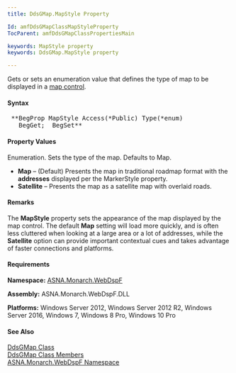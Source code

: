 ```yaml
---
title: DdsGMap.MapStyle Property

Id: amfDdsGMapClassMapStyleProperty
TocParent: amfDdsGMapClassPropertiesMain

keywords: MapStyle property
keywords: DdsGMap.MapStyle property

---
```


Gets or sets an enumeration value that defines the type of map to be displayed in a [map control](amfDdsGMapClass.html).

#### Syntax
<pre class="prettyprint"> **BegProp MapStyle Access(*Public) Type(*enum)
   BegGet;  BegSet** </pre>

#### Property Values
Enumeration. Sets the type of the map. Defaults to Map.
- **Map**  &#8211; (Default) Presents the map in 
		   traditional roadmap format with the **addresses**  displayed per the MarkerStyle property.
- **Satellite**  &#8211; Presents the map as a satellite 
	   map with overlaid roads.

#### Remarks
The **MapStyle** property sets the appearance of the map displayed by the map control. The default **Map** setting will load more quickly, and is often less cluttered when looking at a large area or a lot of addresses, while the **Satellite** option can provide important contextual cues and takes advantage of faster connections and platforms.

#### Requirements
**Namespace:** [ASNA.Monarch.WebDspF](amfWebDspFNamespace.html)

**Assembly:** ASNA.Monarch.WebDspF.DLL

**Platforms:** Windows Server 2012, Windows Server 2012 R2, Windows Server 2016, Windows 7, Windows 8 Pro, Windows 10 Pro

#### See Also
[ DdsGMap Class](amfDdsGMapClass.html) <br /> [ DdsGMap Class Members](amfDdsGMapClassMembers.html) <br /> [ ASNA.Monarch.WebDspF Namespace](amfWebDspFNamespace.html) 
